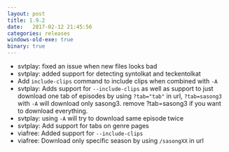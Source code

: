 ```yaml
---
layout: post
title: 1.9.2
date:   2017-02-12 21:45:56
categories: releases
windows-old-exe: true
binary: true
---
```


* svtplay: fixed an issue when new files looks bad
* svtplay: added support for detecting syntolkat and teckentolkat
* Add `include-clips` command to include clips when combined with `-A`
* svtplay: Adds support for `--include-clips` as well as support to just download one tab of episodes by using `?tab="tab"` in url, `?tab=sasong3` with `-A` will download only sasong3. remove ?tab=sasong3 if you want to download everything.
* svtplay: using `-A` will try to download same episode twice
* svtplay: Add support for tabs on genre pages
* viafree: Added support for `--include-clips`
* viafree: Download only specific season by using `/sasongXX` in url